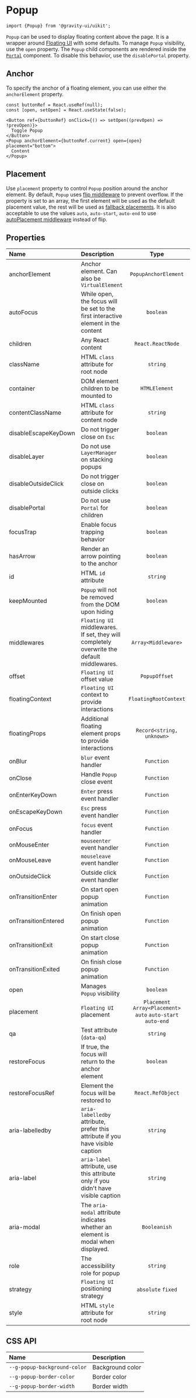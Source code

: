 <!--GITHUB_BLOCK-->

# Popup

<!--/GITHUB_BLOCK-->

```tsx
import {Popup} from '@gravity-ui/uikit';
```

`Popup` can be used to display floating content above the page. It is a wrapper around [Floating UI](https://floating-ui.com)
with some defaults. To manage `Popup` visibility, use the `open` property.
The `Popup` child components are rendered inside the [`Portal`](../Portal) component. To disable this behavior, use the `disablePortal` property.

## Anchor

To specify the anchor of a floating element, you can use either the `anchorElement` property.

<!--LANDING_BLOCK

<ExampleBlock
    code={`
const buttonRef = React.useRef(null);
const [open, setOpen] = React.useState(false);

<Button ref={buttonRef} onClick={() => setOpen((prevOpen) => !prevOpen)}>
  Toggle Popup
</Button>
<Popup anchorElement={buttonRef.current} open={open} placement="bottom">
  Content
</Popup>
`}>
    <UIKitExamples.PopupAnchorExample/>
</ExampleBlock>

LANDING_BLOCK-->

<!--GITHUB_BLOCK-->

```tsx
const buttonRef = React.useRef(null);
const [open, setOpen] = React.useState(false);

<Button ref={buttonRef} onClick={() => setOpen((prevOpen) => !prevOpen)}>
  Toggle Popup
</Button>
<Popup anchorElement={buttonRef.current} open={open} placement="bottom">
  Content
</Popup>
```

<!--/GITHUB_BLOCK-->

## Placement

Use `placement` property to control `Popup` position around the anchor element.
By default, `Popup` uses [flip middleware](https://floating-ui.com/docs/flip) to prevent overflow.
If the property is set to an array, the first element will be used as the default placement value, the rest will be used as [fallback placements](https://floating-ui.com/docs/flip#fallbackplacements).
It is also acceptable to use the values `auto`, `auto-start`, `auto-end` to use [autoPlacement middleware](https://floating-ui.com/docs/autoPlacement) instead of flip.

<!--LANDING_BLOCK

<ExampleBlock
    code={`
const boxRef = React.useRef(null);

<div ref={boxRef} />
<Popup open anchorElement={boxRef.current} placement="top-start">Top Start</Popup>
<Popup open anchorElement={boxRef.current} placement="top">Top</Popup>
<Popup open anchorElement={boxRef.current} placement="top-end">Top End</Popup>
<Popup open anchorElement={boxRef.current} placement="right-start">Right Start</Popup>
<Popup open anchorElement={boxRef.current} placement="right">Right</Popup>
<Popup open anchorElement={boxRef.current} placement="right-end">Right End</Popup>
<Popup open anchorElement={boxRef.current} placement="bottom-end">Bottom End</Popup>
<Popup open anchorElement={boxRef.current} placement="bottom">Bottom</Popup>
<Popup open anchorElement={boxRef.current} placement="bottom-start">Bottom Start</Popup>
<Popup open anchorElement={boxRef.current} placement="left-end">Left End</Popup>
<Popup open anchorElement={boxRef.current} placement="left">Left</Popup>
<Popup open anchorElement={boxRef.current} placement="left-start">Left Start</Popup>
`}>
    <UIKitExamples.PopupPlacementExample/>
</ExampleBlock>

LANDING_BLOCK-->

## Properties

| Name                 | Description                                                                                |                             Type                              |             Default              |
| :------------------- | :----------------------------------------------------------------------------------------- | :-----------------------------------------------------------: | :------------------------------: |
| anchorElement        | Anchor element. Can also be `VirtualElement`                                               |                     `PopupAnchorElement`                      |                                  |
| autoFocus            | While open, the focus will be set to the first interactive element in the content          |                           `boolean`                           |             `false`              |
| children             | Any React content                                                                          |                       `React.ReactNode`                       |                                  |
| className            | HTML `class` attribute for root node                                                       |                           `string`                            |                                  |
| container            | DOM element children to be mounted to                                                      |                         `HTMLElement`                         |         `document.body`          |
| contentClassName     | HTML `class` attribute for content node                                                    |                           `string`                            |                                  |
| disableEscapeKeyDown | Do not trigger close on `Esc`                                                              |                           `boolean`                           |             `false`              |
| disableLayer         | Do not use `LayerManager` on stacking popups                                               |                           `boolean`                           |             `false`              |
| disableOutsideClick  | Do not trigger close on outside clicks                                                     |                           `boolean`                           |             `false`              |
| disablePortal        | Do not use `Portal` for children                                                           |                           `boolean`                           |             `false`              |
| focusTrap            | Enable focus trapping behavior                                                             |                           `boolean`                           |             `false`              |
| hasArrow             | Render an arrow pointing to the anchor                                                     |                           `boolean`                           |             `false`              |
| id                   | HTML `id` attribute                                                                        |                           `string`                            |                                  |
| keepMounted          | `Popup` will not be removed from the DOM upon hiding                                       |                           `boolean`                           |             `false`              |
| middlewares          | `Floating UI` middlewares. If set, they will completely overwrite the default middlewares. |                      `Array<Middleware>`                      |                                  |
| offset               | `Floating UI` offset value                                                                 |                         `PopupOffset`                         |               `4`                |
| floatingContext      | `Floating UI` context to provide interactions                                              |                     `FloatingRootContext`                     |                                  |
| floatingProps        | Additional floating element props to provide interactions                                  |                   `Record<string, unknown>`                   |                                  |
| onBlur               | `blur` event handler                                                                       |                          `Function`                           |                                  |
| onClose              | Handle `Popup` close event                                                                 |                          `Function`                           |                                  |
| onEnterKeyDown       | `Enter` press event handler                                                                |                          `Function`                           |                                  |
| onEscapeKeyDown      | `Esc` press event handler                                                                  |                          `Function`                           |                                  |
| onFocus              | `focus` event handler                                                                      |                          `Function`                           |                                  |
| onMouseEnter         | `mouseenter` event handler                                                                 |                          `Function`                           |                                  |
| onMouseLeave         | `mouseleave` event handler                                                                 |                          `Function`                           |                                  |
| onOutsideClick       | Outside click event handler                                                                |                          `Function`                           |                                  |
| onTransitionEnter    | On start open popup animation                                                              |                          `Function`                           |                                  |
| onTransitionEntered  | On finish open popup animation                                                             |                          `Function`                           |                                  |
| onTransitionExit     | On start close popup animation                                                             |                          `Function`                           |                                  |
| onTransitionExited   | On finish close popup animation                                                            |                          `Function`                           |                                  |
| open                 | Manages `Popup` visibility                                                                 |                           `boolean`                           |             `false`              |
| placement            | `Floating UI` placement                                                                    | `Placement` `Array<Placement>` `auto` `auto-start` `auto-end` |              `top`               |
| qa                   | Test attribute (`data-qa`)                                                                 |                           `string`                            |                                  |
| restoreFocus         | If true, the focus will return to the anchor element                                       |                           `boolean`                           |             `false`              |
| restoreFocusRef      | Element the focus will be restored to                                                      |                       `React.RefObject`                       |                                  |
| aria-labelledby      | `aria-labelledby` attribute, prefer this attribute if you have visible caption             |                           `string`                            |                                  |
| aria-label           | `aria-label` attribute, use this attribute only if you didn't have visible caption         |                           `string`                            |                                  |
| aria-modal           | The `aria-modal` attribute indicates whether an element is modal when displayed.           |                         `Booleanish`                          |       value of `focusTrap`       |
| role                 | The accessibility role for popup                                                           |                           `string`                            | `dialog` if `aria-modal` is true |
| strategy             | `Floating UI` positioning strategy                                                         |                      `absolute` `fixed`                       |            `absolute`            |
| style                | HTML `style` attribute for root node                                                       |                           `string`                            |                                  |

## CSS API

| Name                         | Description      |
| :--------------------------- | :--------------- |
| `--g-popup-background-color` | Background color |
| `--g-popup-border-color`     | Border color     |
| `--g-popup-border-width`     | Border width     |
